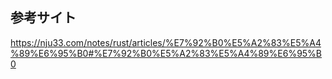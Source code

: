 ## 参考サイト

https://nju33.com/notes/rust/articles/%E7%92%B0%E5%A2%83%E5%A4%89%E6%95%B0#%E7%92%B0%E5%A2%83%E5%A4%89%E6%95%B0

